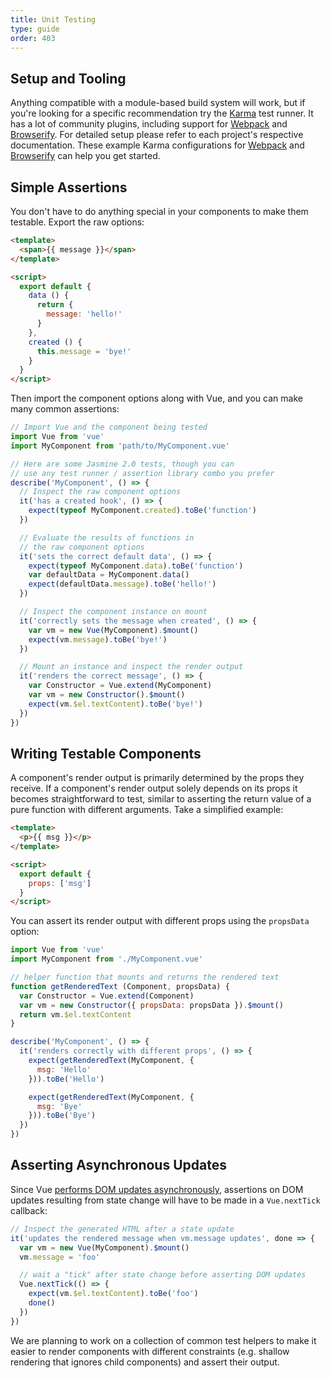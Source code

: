 ```yaml
---
title: Unit Testing
type: guide
order: 403
---
```


## Setup and Tooling

Anything compatible with a module-based build system will work, but if you're looking for a specific recommendation try the [Karma](http://karma-runner.github.io) test runner. It has a lot of community plugins, including support for [Webpack](https://github.com/webpack/karma-webpack) and [Browserify](https://github.com/Nikku/karma-browserify). For detailed setup please refer to each project's respective documentation. These example Karma configurations for [Webpack](https://github.com/vuejs-templates/webpack/blob/master/template/test/unit/karma.conf.js) and [Browserify](https://github.com/vuejs-templates/browserify/blob/master/template/karma.conf.js) can help you get started.

## Simple Assertions

You don't have to do anything special in your components to make them testable. Export the raw options:

``` html
<template>
  <span>{{ message }}</span>
</template>

<script>
  export default {
    data () {
      return {
        message: 'hello!'
      }
    },
    created () {
      this.message = 'bye!'
    }
  }
</script>
```

Then import the component options along with Vue, and you can make many common assertions:

``` js
// Import Vue and the component being tested
import Vue from 'vue'
import MyComponent from 'path/to/MyComponent.vue'

// Here are some Jasmine 2.0 tests, though you can
// use any test runner / assertion library combo you prefer
describe('MyComponent', () => {
  // Inspect the raw component options
  it('has a created hook', () => {
    expect(typeof MyComponent.created).toBe('function')
  })

  // Evaluate the results of functions in
  // the raw component options
  it('sets the correct default data', () => {
    expect(typeof MyComponent.data).toBe('function')
    var defaultData = MyComponent.data()
    expect(defaultData.message).toBe('hello!')
  })

  // Inspect the component instance on mount
  it('correctly sets the message when created', () => {
    var vm = new Vue(MyComponent).$mount()
    expect(vm.message).toBe('bye!')
  })

  // Mount an instance and inspect the render output
  it('renders the correct message', () => {
    var Constructor = Vue.extend(MyComponent)
    var vm = new Constructor().$mount()
    expect(vm.$el.textContent).toBe('bye!')
  })
})
```

## Writing Testable Components

A component's render output is primarily determined by the props they receive. If a component's render output solely depends on its props it becomes straightforward to test, similar to asserting the return value of a pure function with different arguments. Take a simplified example:

``` html
<template>
  <p>{{ msg }}</p>
</template>

<script>
  export default {
    props: ['msg']
  }
</script>
```

You can assert its render output with different props using the `propsData` option:

``` js
import Vue from 'vue'
import MyComponent from './MyComponent.vue'

// helper function that mounts and returns the rendered text
function getRenderedText (Component, propsData) {
  var Constructor = Vue.extend(Component)
  var vm = new Constructor({ propsData: propsData }).$mount()
  return vm.$el.textContent
}

describe('MyComponent', () => {
  it('renders correctly with different props', () => {
    expect(getRenderedText(MyComponent, {
      msg: 'Hello'
    })).toBe('Hello')

    expect(getRenderedText(MyComponent, {
      msg: 'Bye'
    })).toBe('Bye')
  })
})
```

## Asserting Asynchronous Updates

Since Vue [performs DOM updates asynchronously](reactivity.html#Async-Update-Queue), assertions on DOM updates resulting from state change will have to be made in a `Vue.nextTick` callback:

``` js
// Inspect the generated HTML after a state update
it('updates the rendered message when vm.message updates', done => {
  var vm = new Vue(MyComponent).$mount()
  vm.message = 'foo'

  // wait a "tick" after state change before asserting DOM updates
  Vue.nextTick(() => {
    expect(vm.$el.textContent).toBe('foo')
    done()
  })
})
```

We are planning to work on a collection of common test helpers to make it easier to render components with different constraints (e.g. shallow rendering that ignores child components) and assert their output.
